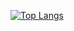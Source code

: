 

[![Top Langs](https://github-readme-stats.vercel.app/api/top-langs/?username=DevelopersMAC&layout=compact)](https://github.com/DevelopersMAC/github-readme-stats)
